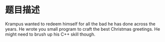# 题目描述

Krampus wanted to redeem himself for all the bad he has done across the years. He wrote you small program to craft the best Christmas greetings. He might need to brush up his C++ skill though.
